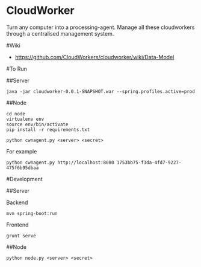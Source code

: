 # CloudWorker
Turn any computer into a processing-agent. Manage all these cloudworkers through a centralised management system.

#Wiki
* https://github.com/CloudWorkers/cloudworker/wiki/Data-Model

#To Run

##Server

```
java -jar cloudworker-0.0.1-SNAPSHOT.war --spring.profiles.active=prod
```

##Node

```
cd node
virtualenv env
source env/bin/activate
pip install -r requirements.txt
```

```
python cwnagent.py <server> <secret>
```
For example
```
python cwnagent.py http://localhost:8080 1753bb75-f3da-4fd7-9227-475f6b95dbaa 
```


#Development

##Server

Backend
```
mvn spring-boot:run
```

Frontend
```
grunt serve
```

##Node

```
python node.py <server> <secret>
```
